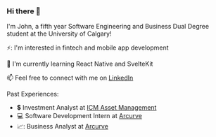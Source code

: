 ### Hi there 👋

I'm John, a fifth year Software Engineering and Business Dual Degree student at the University of Calgary!

⚡: I'm interested in fintech and mobile app development

🌱 I'm currently learning React Native and SvelteKit

📫 Feel free to connect with me on [LinkedIn](https://www.linkedin.com/in/johnmcmurtry)

Past Experiences:

- 💲 Investment Analyst at [ICM Asset Management](https://www.icmassetmanagement.com/)
- 💻 Software Development Intern at [Arcurve](https://www.arcurve.com/)
-  📈: Business Analyst at [Arcurve](https://www.arcurve.com/)

